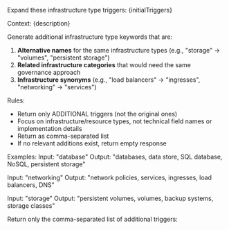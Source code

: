 Expand these infrastructure type triggers: {initialTriggers}

Context: {description}

Generate additional infrastructure type keywords that are:
1. **Alternative names** for the same infrastructure types (e.g., "storage" → "volumes", "persistent storage")
2. **Related infrastructure categories** that would need the same governance approach  
3. **Infrastructure synonyms** (e.g., "load balancers" → "ingresses", "networking" → "services")

Rules:
- Return only ADDITIONAL triggers (not the original ones)
- Focus on infrastructure/resource types, not technical field names or implementation details
- Return as comma-separated list
- If no relevant additions exist, return empty response

Examples:
Input: "database"
Output: "databases, data store, SQL database, NoSQL, persistent storage"

Input: "networking" 
Output: "network policies, services, ingresses, load balancers, DNS"

Input: "storage"
Output: "persistent volumes, volumes, backup systems, storage classes"

Return only the comma-separated list of additional triggers: